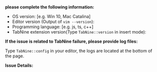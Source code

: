 **please complete the following information:**	
 - OS version: [e.g. Win 10, Mac Catalina]	
 - Editor version (Output of `vim --version`):
 - Programming language: [e.g. js, ts, c++]	
 - TabNine extension version(Type `TabNine::version` in insert mode):
 
 **If the issue is related to TabNine failure, please provide log files:**	

 Type `TabNine::config` in your editor, the logs are located at the bottom of the page.


**Issue Details:**
